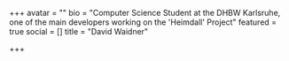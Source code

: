 +++
avatar = ""
bio = "Computer Science Student at the DHBW Karlsruhe, one of the main developers working on the 'Heimdall' Project"
featured = true
social = []
title = "David Waidner"

+++
